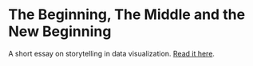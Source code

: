 # The Beginning, The Middle and the New Beginning
 
A short essay on storytelling in data visualization. [Read it here](http://www.dunncangeere.com/newbeginning/).
